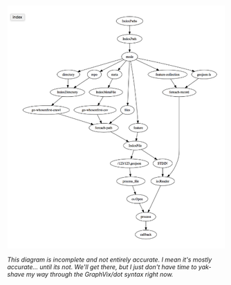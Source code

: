 ![](go-whosonfirst-index.png)

_This diagram is incomplete and not entirely accurate. I mean it's mostly accurate... until its not. We'll get there, but I just don't have time to yak-shave my way through the GraphVix/dot syntax right now._
